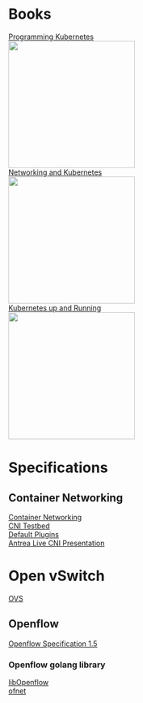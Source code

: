 # Books
[Programming Kubernetes](https://www.oreilly.com/library/view/programming-kubernetes/9781492047094/)<BR/>
<img src="https://learning.oreilly.com/library/cover/9781492047094/250w/" width="250" />
<br/>
[Networking and Kubernetes](https://www.oreilly.com/library/view/networking-and-kubernetes/9781492081647/)<BR/>
<img src="https://learning.oreilly.com/library/cover/9781492081647/250w/" width="250" />
<br/>
[Kubernetes up and Running](https://www.oreilly.com/library/view/kubernetes-up-and/9781098110192/)<BR/>
<img src="https://learning.oreilly.com/library/cover/9781098110192/250w/" width="250" />
# Specifications
## Container Networking
[Container Networking](https://github.com/containernetworking/cni/blob/master/SPEC.md)<BR/>
[CNI Testbed](https://github.com/containernetworking/cni/tree/master/scripts)<BR/>
[Default Plugins](https://github.com/containernetworking/plugins)<BR/>
[Antrea Live CNI Presentation](https://www.youtube.com/watch?v=XgT2VlRF9ho&list=PLuzde2hYeDBfHDD0zMbmG4QoVaSbkJChZ)

# Open vSwitch
[OVS](https://www.openvswitch.org/)

## Openflow
[Openflow Specification 1.5](https://opennetworking.org/wp-content/uploads/2014/10/openflow-switch-v1.5.1.pdf)

### Openflow golang library
[libOpenflow](https://github.com/antrea-io/libOpenflow)<BR/>
[ofnet](https://github.com/antrea-io/ofnet)

